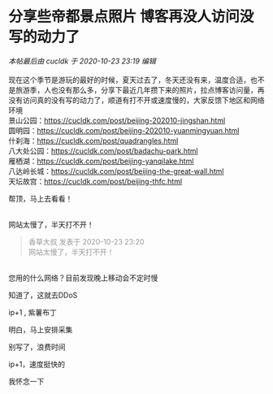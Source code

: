 # 分享些帝都景点照片 博客再没人访问没写的动力了


<i class="pstatus"> 本帖最后由 cucldk 于 2020-10-23 23:19 编辑 </i><br />
<br />
现在这个季节是游玩的最好的时候，夏天过去了，冬天还没有来，温度合适，也不是旅游季，人也没有那么多，分享下最近几年攒下来的照片，拉点博客访问量，再没有访问真的没有写的动力了，顺道有打不开或速度慢的，大家反馈下地区和网络环境<br />
景山公园：https://cucldk.com/post/beijing-202010-jingshan.html<br />
圆明园：https://cucldk.com/post/beijing-202010-yuanmingyuan.html<br />
什刹海：https://cucldk.com/post/quadrangles.html<br />
八大处公园：https://cucldk.com/post/badachu-park.html<br />
雁栖湖：https://cucldk.com/post/beijing-yanqilake.html<br />
八达岭长城：https://cucldk.com/post/beijing-the-great-wall.html<br />
天坛故宫：https://cucldk.com/post/beijing-thfc.html

帮顶，马上去看看！<br />
<br />
<img src="static/image/smiley/default/time.gif" smilieid="15" border="0" alt="" /><img src="static/image/smiley/default/time.gif" smilieid="15" border="0" alt="" /><img src="static/image/smiley/default/time.gif" smilieid="15" border="0" alt="" />

网站太慢了，半天打不开！

<div class="quote"><blockquote><font color="#999999">香草大叔 发表于 2020-10-23 23:20</font><br />
<font color="#999999">网站太慢了，半天打不开！</font></blockquote></div><br />
您用的什么网络？目前发现晚上移动会不定时慢

知道了，这就去DDoS <img src="static/image/smiley/yct/008.gif" smilieid="39" border="0" alt="" />

ip+1 , 紫薯布丁

明白，马上安排采集

别写了，浪费时间

ip+1，速度挺快的<br />


我怀念一下
